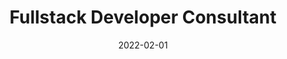 ---
title: "Fullstack Developer Consultant"
company: "Basico via Ørskov"
date: 2022-02-01
text: '...'
highlights: [
  'Coordinated and developed project timelines with the team leader.',
  'Collaboratively crafted mockups and prototypes with the design team.',
  'Translated Figma designs into functional websites using Umbraco.'
]
skills: ['Umbraco', 'JavaScript', 'HTML', 'CSS', 'Figma']
website: 'https://basico.dk/'
---